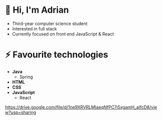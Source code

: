 # 👋 Hi, I'm Adrian

- Third-year computer science student
- Interested in full stack
- Currently focused on front end JavaScript & React

# ⚡️ Favourite technologies

- **Java**
  - Spring
- **HTML**
- **CSS**
- **JavaScript**
  - React

https://drive.google.com/file/d/1ne9XRVRLMIaeqNfPC7i5xgamH_aIfcD8/view?usp=sharing
